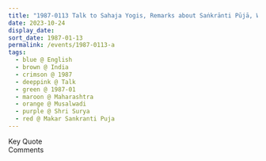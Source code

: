 ```yaml
---
title: "1987-0113 Talk to Sahaja Yogis, Remarks about Saṅkrānti Pūjā, Women, Men, Musalawāḍī (10 kms NE of Rāhurī), Maharashtra, India"
date: 2023-10-24
display_date: 
sort_date: 1987-01-13
permalink: /events/1987-0113-a
tags:
  - blue @ English
  - brown @ India
  - crimson @ 1987
  - deeppink @ Talk
  - green @ 1987-01
  - maroon @ Maharashtra
  - orange @ Musalwadi
  - purple @ Shri Surya
  - red @ Makar Sankranti Puja
---
```


<wave-list>
  <list-title color="green" width="75">Key Quote</list-title>
  <list-item color="BlanchedAlmond"  width="200"></list-item>
  <list-item color="Lavender"></list-item>
  <list-item color="BlanchedAlmond"></list-item>
</wave-list>

<br>

<wave-list>
  <list-title color="green" width="75">Comments</list-title>
  <list-item color="BlanchedAlmond"  width="200"></list-item>
  <list-item color="Lavender"></list-item>
  <list-item color="BlanchedAlmond"></list-item>
</wave-list>
